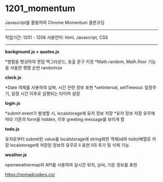 # 1201_momentum
Javascript를 활용하여 Chrome Momentum 클론코딩

---

작업기간: 1201 - 1208
사용언어: html, Javascript, CSS

---

**background.js + quotes.js**

*행렬을 형성하여 랜덤 백그라운드, 송출 문구 지정
*Math.random, Math.floor 기능을 사용한 행렬 순번 randomize


**clock.js**

*Date 객체를 사용하여 날짜, 시간 관련 정보 표현
*setInterval, setTimeout: 일정주기, 일정 시간 이후로 실행되는 타이머 설정


**login.js**

*submit event가 발생할 시, localstorage에 유저 정보 저장
*유저 정보 저장 유무에 따라 기존의 form을 hidden, 이후 greeting message를 보이게 함


**todo.js**

유저로부터 submit된 value를 localstorage에 string화한 객체(id와 todo)배열로 저장
localstorage에 저장된 정보의 유무로 li 표현
li의 추가 및 삭제 기능


**weather.js**

openweathermap의 API를 사용하여 실시간 위치, 날씨, 기온 정보를 표현


https://nomadcoders.co/
